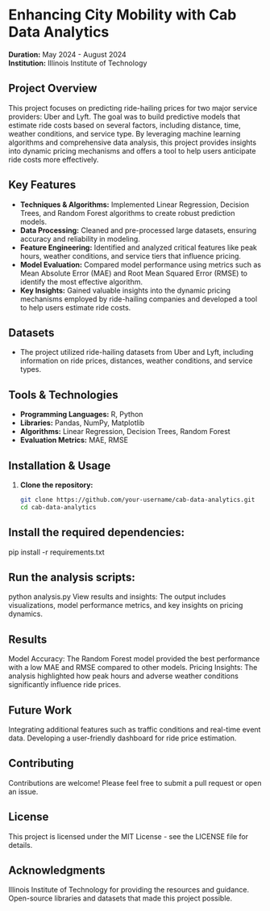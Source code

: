 # Enhancing City Mobility with Cab Data Analytics

**Duration:** May 2024 - August 2024  
**Institution:** Illinois Institute of Technology

## Project Overview

This project focuses on predicting ride-hailing prices for two major service providers: Uber and Lyft. The goal was to build predictive models that estimate ride costs based on several factors, including distance, time, weather conditions, and service type. By leveraging machine learning algorithms and comprehensive data analysis, this project provides insights into dynamic pricing mechanisms and offers a tool to help users anticipate ride costs more effectively.

## Key Features

- **Techniques & Algorithms:** Implemented Linear Regression, Decision Trees, and Random Forest algorithms to create robust prediction models.
- **Data Processing:** Cleaned and pre-processed large datasets, ensuring accuracy and reliability in modeling.
- **Feature Engineering:** Identified and analyzed critical features like peak hours, weather conditions, and service tiers that influence pricing.
- **Model Evaluation:** Compared model performance using metrics such as Mean Absolute Error (MAE) and Root Mean Squared Error (RMSE) to identify the most effective algorithm.
- **Key Insights:** Gained valuable insights into the dynamic pricing mechanisms employed by ride-hailing companies and developed a tool to help users estimate ride costs.

## Datasets

- The project utilized ride-hailing datasets from Uber and Lyft, including information on ride prices, distances, weather conditions, and service types.

## Tools & Technologies

- **Programming Languages:** R, Python
- **Libraries:** Pandas, NumPy, Matplotlib
- **Algorithms:** Linear Regression, Decision Trees, Random Forest
- **Evaluation Metrics:** MAE, RMSE

## Installation & Usage

1. **Clone the repository:**
   ```bash
   git clone https://github.com/your-username/cab-data-analytics.git
   cd cab-data-analytics

## Install the required dependencies:
   
   pip install -r requirements.txt

## Run the analysis scripts:

   python analysis.py
   View results and insights: The output includes visualizations, model performance metrics, and key insights on pricing dynamics.

## Results
   Model Accuracy: The Random Forest model provided the best performance with a low MAE and RMSE compared to other models.
   Pricing Insights: The analysis highlighted how peak hours and adverse weather conditions significantly influence ride prices.

## Future Work
   Integrating additional features such as traffic conditions and real-time event data.
   Developing a user-friendly dashboard for ride price estimation.

## Contributing
   Contributions are welcome! Please feel free to submit a pull request or open an issue.

## License
   This project is licensed under the MIT License - see the LICENSE file for details.

## Acknowledgments
   Illinois Institute of Technology for providing the resources and guidance.
   Open-source libraries and datasets that made this project possible.

